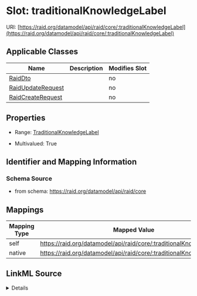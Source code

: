 

# Slot: traditionalKnowledgeLabel



URI: [https://raid.org/datamodel/api/raid/core/:traditionalKnowledgeLabel](https://raid.org/datamodel/api/raid/core/:traditionalKnowledgeLabel)



<!-- no inheritance hierarchy -->





## Applicable Classes

| Name | Description | Modifies Slot |
| --- | --- | --- |
| [RaidDto](RaidDto.md) |  |  no  |
| [RaidUpdateRequest](RaidUpdateRequest.md) |  |  no  |
| [RaidCreateRequest](RaidCreateRequest.md) |  |  no  |







## Properties

* Range: [TraditionalKnowledgeLabel](TraditionalKnowledgeLabel.md)

* Multivalued: True





## Identifier and Mapping Information







### Schema Source


* from schema: https://raid.org/datamodel/api/raid/core




## Mappings

| Mapping Type | Mapped Value |
| ---  | ---  |
| self | https://raid.org/datamodel/api/raid/core/:traditionalKnowledgeLabel |
| native | https://raid.org/datamodel/api/raid/core/:traditionalKnowledgeLabel |




## LinkML Source

<details>
```yaml
name: traditionalKnowledgeLabel
from_schema: https://raid.org/datamodel/api/raid/core
rank: 1000
alias: traditionalKnowledgeLabel
domain_of:
- RaidDto
range: TraditionalKnowledgeLabel
multivalued: true
inlined: true
inlined_as_list: true

```
</details>